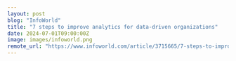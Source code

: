 ```yaml
---
layout: post
blog: "InfoWorld"
title: "7 steps to improve analytics for data-driven organizations"
date: 2024-07-01T09:00:00Z
image: images/infoworld.png
remote_url: "https://www.infoworld.com/article/3715665/7-steps-to-improve-analytics-for-data-driven-organizations.html#tk.rss_applicationdevelopment"
---
```

